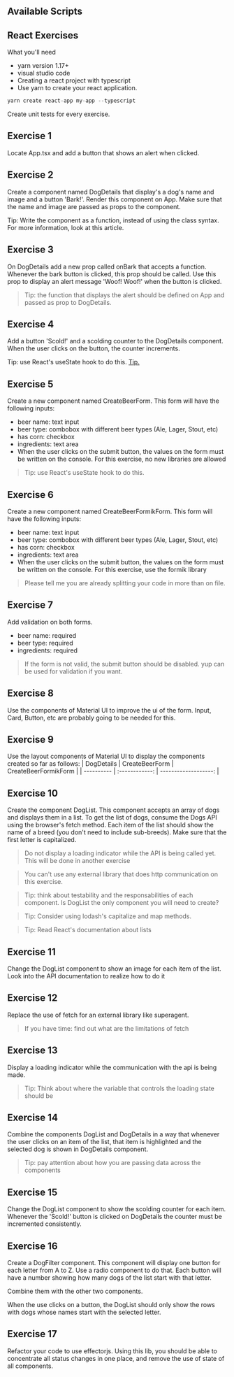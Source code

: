 ## Available Scripts

## React Exercises

What you'll need

- yarn version 1.17+
- visual studio code
- Creating a react project with typescript
- Use yarn to create your react application.

```javascript
yarn create react-app my-app --typescript
```

Create unit tests for every exercise.

## Exercise 1

Locate App.tsx and add a button that shows an alert when clicked.

## Exercise 2

Create a component named DogDetails that display's a dog's name and image and a button 'Bark!'. Render this component on App.
Make sure that the name and image are passed as props to the component.

Tip: Write the component as a function, instead of using the class syntax. For more information, look at this article.

## Exercise 3

On DogDetails add a new prop called onBark that accepts a function.
Whenever the bark button is clicked, this prop should be called.
Use this prop to display an alert message 'Woof! Woof!' when the button is clicked.

> Tip: the function that displays the alert should be defined on App and passed as prop to DogDetails.

## Exercise 4

Add a button 'Scold!' and a scolding counter to the DogDetails component. When the user clicks on the button, the counter increments.

Tip: use React's useState hook to do this. [Tip.](https://kentcdodds.com/blog/react-hooks-whats-going-to-happen-to-my-tests)

## Exercise 5

Create a new component named CreateBeerForm. This form will have the following inputs:

- beer name: text input
- beer type: combobox with different beer types (Ale, Lager, Stout, etc)
- has corn: checkbox
- ingredients: text area
- When the user clicks on the submit button, the values on the form must be written on the console. For this exercise, no new libraries are allowed

> Tip: use React's useState hook to do this.

## Exercise 6

Create a new component named CreateBeerFormikForm. This form will have the following inputs:

- beer name: text input
- beer type: combobox with different beer types (Ale, Lager, Stout, etc)
- has corn: checkbox
- ingredients: text area
- When the user clicks on the submit button, the values on the form must be written on the console. For this exercise, use the formik library

> Please tell me you are already splitting your code in more than on file.

## Exercise 7

Add validation on both forms.

- beer name: required
- beer type: required
- ingredients: required

> If the form is not valid, the submit button should be disabled. yup can be used for validation if you want.

## Exercise 8

Use the components of Material UI to improve the ui of the form. Input, Card, Button, etc are probably going to be needed for this.

## Exercise 9

Use the layout components of Material UI to display the components created so far as follows:
| DogDetails | CreateBeerForm | CreateBeerFormikForm |
| ---------- | :------------: | -------------------: |

## Exercise 10

Create the component DogList. This component accepts an array of dogs and displays them in a list. To get the list of dogs, consume the Dogs API using the browser's fetch method. Each item of the list should show the name of a breed (you don't need to include sub-breeds). Make sure that the first letter is capitalized.

> Do not display a loading indicator while the API is being called yet. This will be done in another exercise

> You can't use any external library that does http communication on this exercise.

> Tip: think about testability and the responsabilities of each component. Is DogList the only component you will need to create?

> Tip: Consider using lodash's capitalize and map methods.

> Tip: Read React's documentation about lists

## Exercise 11

Change the DogList component to show an image for each item of the list. Look into the API documentation to realize how to do it

## Exercise 12

Replace the use of fetch for an external library like superagent.

> If you have time: find out what are the limitations of fetch

## Exercise 13

Display a loading indicator while the communication with the api is being made.

> Tip: Think about where the variable that controls the loading state should be

## Exercise 14

Combine the components DogList and DogDetails in a way that whenever the user clicks on an item of the list, that item is highlighted and the selected dog is shown in DogDetails component.

> Tip: pay attention about how you are passing data across the components

## Exercise 15

Change the DogList component to show the scolding counter for each item. Whenever the 'Scold!' button is clicked on DogDetails the counter must be incremented consistently.

## Exercise 16

Create a DogFilter component. This component will display one button for each letter from A to Z. Use a radio component to do that. Each button will have a number showing how many dogs of the list start with that letter.

Combine them with the other two components.

When the use clicks on a button, the DogList should only show the rows with dogs whose names start with the selected letter.

## Exercise 17

Refactor your code to use effectorjs. Using this lib, you should be able to concentrate all status changes in one place, and remove the use of state of all components.
